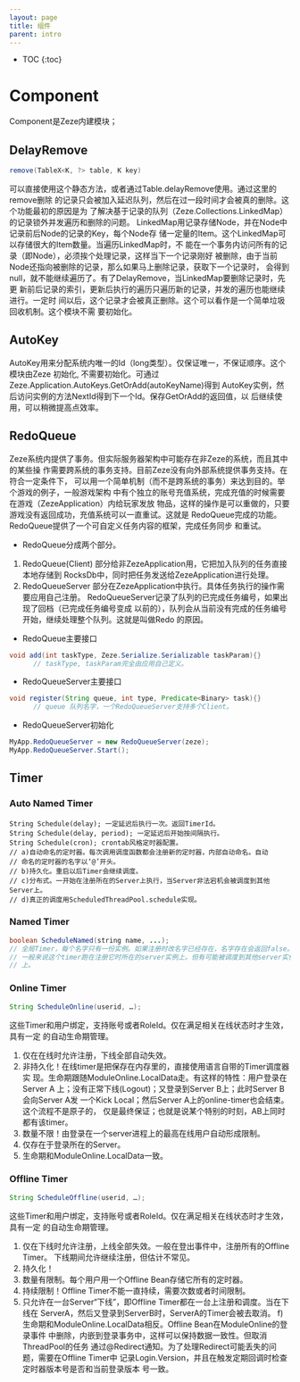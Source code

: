 ```yaml
---
layout: page
title: 组件
parent: intro
---
```


* TOC
{:toc}

# Component

Component是Zeze内建模块；

## DelayRemove
```java
remove(TableX<K, ?> table, K key)
```
可以直接使用这个静态方法，或者通过Table.delayRemove使用。通过这里的remove删除
的记录只会被加入延迟队列，然后在过一段时间才会被真的删除。这个功能最初的原因是为
了解决基于记录的队列（Zeze.Collections.LinkedMap）的记录锁外并发遍历和删除的问题。
LinkedMap用记录存储Node，并在Node中记录前后Node的记录的Key，每个Node存
储一定量的Item。这个LinkedMap可以存储很大的Item数量。当遍历LinkedMap时，不
能在一个事务内访问所有的记录（即Node），必须挨个处理记录，这样当下一个记录刚好
被删除，由于当前Node还指向被删除的记录，那么如果马上删除记录，获取下一个记录时，
会得到null，就不能继续遍历了。有了DelayRemove，当LinkedMap要删除记录时，先更
新前后记录的索引，更新后执行的遍历只遍历新的记录，并发的遍历也能继续进行。一定时
间以后，这个记录才会被真正删除。这个可以看作是一个简单垃圾回收机制。这个模块不需
要初始化。

## AutoKey
AutoKey用来分配系统内唯一的Id（long类型）。仅保证唯一，不保证顺序。这个模块由Zeze
初始化, 不需要初始化。可通过Zeze.Application.AutoKeys.GetOrAdd(autoKeyName)得到
AutoKey实例，然后访问实例的方法NextId得到下一个Id。保存GetOrAdd的返回值，以
后继续使用，可以稍微提高点效率。

## RedoQueue
Zeze系统内提供了事务。但实际服务器架构中可能存在非Zeze的系统，而且其中的某些操
作需要跨系统的事务支持。目前Zeze没有向外部系统提供事务支持。在符合一定条件下，
可以用一个简单机制（而不是跨系统的事务）来达到目的。举个游戏的例子，一般游戏架构
中有个独立的账号充值系统，完成充值的时候需要在游戏（ZezeApplication）内给玩家发放
物品，这样的操作是可以重做的，只要游戏没有返回成功，充值系统可以一直重试。这就是
RedoQueue完成的功能。RedoQueue提供了一个可自定义任务内容的框架，完成任务同步
和重试。
* RedoQueue分成两个部分。
1.	RedoQueue(Client) 部分给非ZezeApplication用，它把加入队列的任务直接本地存储到
      RocksDb中，同时把任务发送给ZezeApplication进行处理。
2.	RedoQueueServer 部分在ZezeApplication中执行。具体任务执行的操作需要应用自己注册。
      RedoQueueServer记录了队列的已完成任务编号，如果出现了回档（已完成任务编号变成
      以前的），队列会从当前没有完成的任务编号开始，继续处理整个队列。这就是叫做Redo
      的原因。
* RedoQueue主要接口
```java
void add(int taskType, Zeze.Serialize.Serializable taskParam){}
      // taskType, taskParam完全由应用自己定义。
```
* RedoQueueServer主要接口
```java
void register(String queue, int type, Predicate<Binary> task){}
      // queue 队列名字，一个RedoQueueServer支持多个Client。
```

* RedoQueueServer初始化
```java
MyApp.RedoQueueServer = new RedoQueueServer(zeze);
MyApp.RedoQueueServer.Start();
```

## Timer
### Auto Named Timer
```
String Schedule(delay); 一定延迟后执行一次。返回TimerId。
String Schedule(delay, period); 一定延迟后开始按间隔执行。
String Schedule(cron); crontab风格定时器配置。
// a)自动命名的定时器。每次调用调度函数都会注册新的定时器，内部自动命名。自动
// 命名的定时器的名字以‘@’开头。
// b)持久化。重启以后Timer会继续调度。
// c)分布式。一开始在注册所在的Server上执行，当Server非法宕机会被调度到其他Server上。
// d)真正的调度用ScheduledThreadPool.schedule实现。
```

### Named Timer
```java
boolean ScheduleNamed(string name, ...);
// 全局Timer，每个名字只有一份实例。如果注册时改名字已经存在，名字存在会返回false。
// 一般来说这个timer跑在注册它时所在的server实例上。但有可能被调度到其他server实例
// 上。
```

### Online Timer
```java
String ScheduleOnline(userid, …);
```
这些Timer和用户绑定，支持账号或者RoleId。仅在满足相关在线状态时才生效，具有一定
的自动生命期管理。
1. 仅在在线时允许注册，下线全部自动失效。
2. 非持久化！在线timer是把保存在内存里的，直接使用语言自带的Timer调度器实
现。生命期跟随ModuleOnline.LocalData走。有这样的特性：用户登录在Server A
上；没有正常下线(Logout)；又登录到Server B上；此时Server B会向Server A发
一个Kick Local；然后Server A上的online-timer也会结束。这个流程不是原子的，
仅是最终保证；也就是说某个特别的时刻，AB上同时都有该timer。
3. 数量不限！由登录在一个server进程上的最高在线用户自动形成限制。
4. 仅存在于登录所在的Server。
5. 生命期和ModuleOnline.LocalData一致。

### Offline Timer
```java
String ScheduleOffline(userid, …);
```
这些Timer和用户绑定，支持账号或者RoleId。仅在满足相关在线状态时才生效，具有一定
的自动生命期管理。
1. 仅在下线时允许注册，上线全部失效。一般在登出事件中，注册所有的Offline Timer。
下线期间允许继续注册，但估计不常见。
2. 持久化！
3. 数量有限制。每个用户用一个Offline Bean存储它所有的定时器。
4. 持续限制！Offline Timer不能一直持续，需要次数或者时间限制。
5. 只允许在一台Server“下线”，即Offline Timer都在一台上注册和调度。当在下线在
ServerA，然后又登录到ServerB时，ServerA的Timer会被去取消。
f)	生命期和ModuleOnline.LocalData相反。Offline Bean在ModuleOnline的登录事件
中删除，内嵌到登录事务中，这样可以保持数据一致性。但取消ThreadPool的任务
通过@Redirect通知。为了处理Redirect可能丢失的问题，需要在Offline Timer中
记录Login.Version，并且在触发定期回调时检查定时器版本号是否和当前登录版本
号一致。
